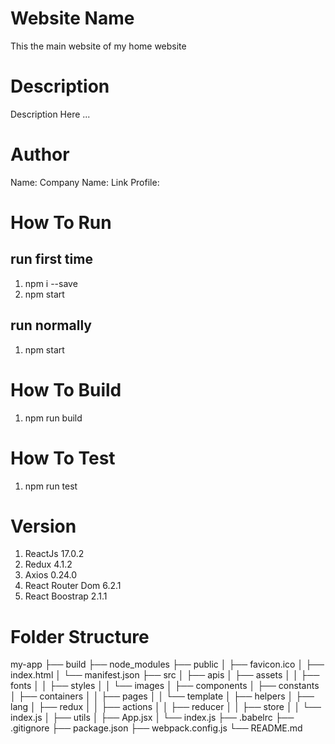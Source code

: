 # Website Name
This the main website of my home website

# Description
Description Here ...

# Author
Name: 
Company Name: 
Link Profile: 

# How To Run
## run first time
1. npm i --save
2. npm start
## run normally
1. npm start

# How To Build
1. npm run build

# How To Test
1. npm run test

# Version
1. ReactJs 17.0.2
2. Redux 4.1.2
3. Axios 0.24.0
4. React Router Dom 6.2.1
5. React Boostrap 2.1.1

# Folder Structure
my-app
├── build
├── node_modules
├── public
│ ├── favicon.ico
│ ├── index.html
│ └── manifest.json
├── src
│ ├── apis
│ ├── assets
│ │ ├── fonts
│ │ ├── styles
│ │ └── images
│ ├── components
│ ├── constants
│ ├── containers
│ │ ├── pages
│ │ └── template
│ ├── helpers
│ ├── lang
│ ├── redux
│ │ ├── actions
│ │ ├── reducer
│ │ ├── store
│ │ └── index.js
│ ├── utils
│ ├── App.jsx
│ └── index.js
├── .babelrc
├── .gitignore
├── package.json
├── webpack.config.js
└── README.md

